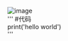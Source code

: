 ![image](https://github.com/yanjiusheng2018/dlt/blob/master/image/python.jpg)
<br>
'''
#代码<br>
print('hello world')
<br>
'''
